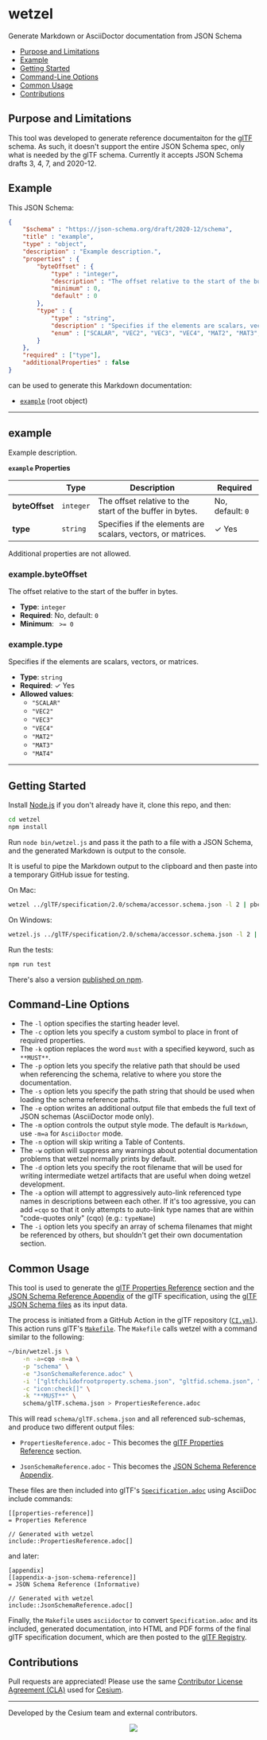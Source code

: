 # wetzel

Generate Markdown or AsciiDoctor documentation from JSON Schema

* [Purpose and Limitations](#purpose-and-limitations)
* [Example](#example)
* [Getting Started](#getting-started)
* [Command-Line Options](#command-line-options)
* [Common Usage](#common-usage)
* [Contributions](#contributions)

## Purpose and Limitations

This tool was developed to generate reference documentaiton for the [glTF](https://github.com/KhronosGroup/glTF) schema.  As such, it doesn't support the entire JSON Schema spec, only what is needed by the glTF schema.  Currently it accepts JSON Schema drafts 3, 4, 7, and 2020-12.

## Example

This JSON Schema:
```json
{
    "$schema" : "https://json-schema.org/draft/2020-12/schema",
    "title" : "example",
    "type" : "object",
    "description" : "Example description.",
    "properties" : {
        "byteOffset" : {
            "type" : "integer",
            "description" : "The offset relative to the start of the buffer in bytes.",
            "minimum" : 0,
            "default" : 0
        },
        "type" : {
            "type" : "string",
            "description" : "Specifies if the elements are scalars, vectors, or matrices.",
            "enum" : ["SCALAR", "VEC2", "VEC3", "VEC4", "MAT2", "MAT3", "MAT4"]
        }
    },
    "required" : ["type"],
    "additionalProperties" : false
}
```

can be used to generate this Markdown documentation:

* [`example`](#reference-example) (root object)


---------------------------------------
<a name="reference-example"></a>
## example

Example description.

**`example` Properties**

|   |Type|Description|Required|
|---|---|---|---|
|**byteOffset**|`integer`|The offset relative to the start of the buffer in bytes.|No, default: `0`|
|**type**|`string`|Specifies if the elements are scalars, vectors, or matrices.| &#10003; Yes|

Additional properties are not allowed.

### example.byteOffset

The offset relative to the start of the buffer in bytes.

* **Type**: `integer`
* **Required**: No, default: `0`
* **Minimum**: ` >= 0`

### example.type

Specifies if the elements are scalars, vectors, or matrices.

* **Type**: `string`
* **Required**:  &#10003; Yes
* **Allowed values**:
   * `"SCALAR"`
   * `"VEC2"`
   * `"VEC3"`
   * `"VEC4"`
   * `"MAT2"`
   * `"MAT3"`
   * `"MAT4"`

---

## Getting Started

Install [Node.js](https://nodejs.org/en/) if you don't already have it, clone this repo, and then:
```sh
cd wetzel
npm install
```
Run `node bin/wetzel.js` and pass it the path to a file with a JSON Schema, and the generated Markdown is output to the console.

It is useful to pipe the Markdown output to the clipboard and then paste into a temporary GitHub issue for testing.

On Mac:
```sh
wetzel ../glTF/specification/2.0/schema/accessor.schema.json -l 2 | pbcopy
```

On Windows:
```sh
wetzel.js ../glTF/specification/2.0/schema/accessor.schema.json -l 2 | clip
```

Run the tests:
```sh
npm run test
```

There's also a version [published on npm](https://www.npmjs.com/package/wetzel).

## Command-Line Options

* The `-l` option specifies the starting header level.
* The `-c` option lets you specify a custom symbol to place in front of required properties.
* The `-k` option replaces the word `must` with a specified keyword, such as `**MUST**`.
* The `-p` option lets you specify the relative path that should be used when referencing the schema, relative to where you store the documentation.
* The `-s` option lets you specify the path string that should be used when loading the schema reference paths.
* The `-e` option writes an additional output file that embeds the full text of JSON schemas (AsciiDoctor mode only).
* The `-m` option controls the output style mode. The default is `Markdown`, use `-m=a` for `AsciiDoctor` mode.
* The `-n` option will skip writing a Table of Contents.
* The `-w` option will suppress any warnings about potential documentation problems that wetzel normally prints by default.
* The `-d` option lets you specify the root filename that will be used for writing intermediate wetzel artifacts that are useful when doing wetzel development.
* The `-a` option will attempt to aggressively auto-link referenced type names in descriptions between each other.  If it's too agressive, you can add `=cqo` so that it only attempts to auto-link type names that are within "code-quotes only" (cqo) (e.g.: ``typeName``)
* The `-i` option lets you specify an array of schema filenames that might be referenced by others, but shouldn't get their own documentation section.

## Common Usage

This tool is used to generate the [glTF Properties Reference](https://www.khronos.org/registry/glTF/specs/2.0/glTF-2.0.html#properties-reference) section and the [JSON Schema Reference Appendix](https://www.khronos.org/registry/glTF/specs/2.0/glTF-2.0.html#appendix-a-json-schema-reference) of the glTF specification, using the [glTF JSON Schema files](https://github.com/KhronosGroup/glTF/tree/main/specification/2.0/schema) as its input data.

The process is initiated from a GitHub Action in the glTF repository ([`CI.yml`](https://github.com/KhronosGroup/glTF/blob/main/.github/workflows/CI.yml)).  This action runs glTF's [`Makefile`](https://github.com/KhronosGroup/glTF/blob/main/specification/2.0/Makefile).  The `Makefile` calls wetzel with a command similar to the following:

```sh
~/bin/wetzel.js \
    -n -a=cqo -m=a \
    -p "schema" \
    -e "JsonSchemaReference.adoc" \
    -i '["gltfchildofrootproperty.schema.json", "gltfid.schema.json", "gltfproperty.schema.json"]' \
    -c "icon:check[]" \
    -k "**MUST**" \
    schema/glTF.schema.json > PropertiesReference.adoc
```

This will read `schema/glTF.schema.json` and all referenced sub-schemas, and produce two different output files:

- `PropertiesReference.adoc` - This becomes the [glTF Properties Reference](https://www.khronos.org/registry/glTF/specs/2.0/glTF-2.0.html#properties-reference) section.

- `JsonSchemaReference.adoc` - This becomes the [JSON Schema Reference Appendix](https://www.khronos.org/registry/glTF/specs/2.0/glTF-2.0.html#appendix-a-json-schema-reference).

These files are then included into glTF's [`Specification.adoc`](https://github.com/KhronosGroup/glTF/blob/main/specification/2.0/Specification.adoc) using AsciiDoc include commands:

```adoc
[[properties-reference]]
= Properties Reference

// Generated with wetzel
include::PropertiesReference.adoc[]
```

and later:

```adoc
[appendix]
[[appendix-a-json-schema-reference]]
= JSON Schema Reference (Informative)

// Generated with wetzel
include::JsonSchemaReference.adoc[]
```

Finally, the `Makefile` uses `asciidoctor` to convert `Specification.adoc` and its included, generated documentation, into HTML and PDF forms of the final glTF specification document, which are then posted to the [glTF Registry](https://www.khronos.org/registry/glTF/).

## Contributions

Pull requests are appreciated!  Please use the same [Contributor License Agreement (CLA)](https://github.com/CesiumGS/cesium/blob/master/CONTRIBUTING.md) used for [Cesium](https://github.com/CesiumGS/cesium).

---

Developed by the Cesium team and external contributors.
<p align="center">
<a href="https://cesium.com/"><img src="doc/cesium.png" /></a>
</p>
